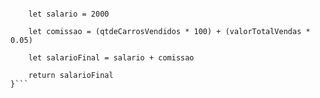 ```function calculaSalario(qtdeCarrosVendidos, valorTotalVendas) {

    let salario = 2000
    
    let comissao = (qtdeCarrosVendidos * 100) + (valorTotalVendas * 0.05)

    let salarioFinal = salario + comissao
 
    return salarioFinal 
}```
